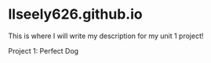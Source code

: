 # llseely626.github.io
This is where I will write my description for my unit 1 project!

Project 1: Perfect Dog
